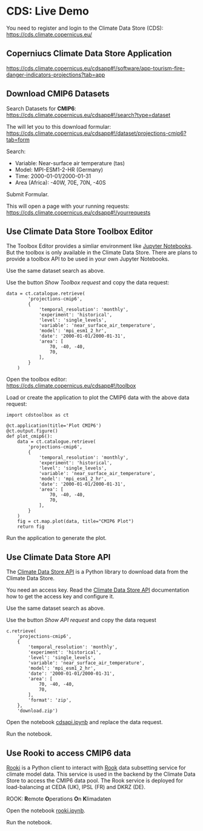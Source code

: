 # CDS: Live Demo

You need to register and login to the Climate Data Store (CDS):
https://cds.climate.copernicus.eu/

## Coperniucs Climate Data Store Application

https://cds.climate.copernicus.eu/cdsapp#!/software/app-tourism-fire-danger-indicators-projections?tab=app

## Download CMIP6 Datasets

Search Datasets for **CMIP6**:
https://cds.climate.copernicus.eu/cdsapp#!/search?type=dataset

The will let you to this download formular:
https://cds.climate.copernicus.eu/cdsapp#!/dataset/projections-cmip6?tab=form

Search:
* Variable: Near-surface air temperature (tas)
* Model: MPI-ESM1-2-HR (Germany)
* Time: 2000-01-01/2000-01-31
* Area (Africa): -40W, 70E, 70N, -40S

Submit Formular.

This will open a page with your running requests:
https://cds.climate.copernicus.eu/cdsapp#!/yourrequests

## Use Climate Data Store Toolbox Editor

The Toolbox Editor provides a simliar environment like [Jupyter Notebooks](https://jupyter.org/).
But the toolbox is only available in the Climate Data Store.
There are plans to provide a toolbox API to be used in your own Jupyter Notebooks.

Use the same dataset search as above.

Use the button *Show Toolbox request* and copy the data request:
```
data = ct.catalogue.retrieve(
        'projections-cmip6',
        {
            'temporal_resolution': 'monthly',
            'experiment': 'historical',
            'level': 'single_levels',
            'variable': 'near_surface_air_temperature',
            'model': 'mpi_esm1_2_hr',
            'date': '2000-01-01/2000-01-31',
            'area': [
                70, -40, -40,
                70,
            ],
        }
    )
```

Open the toolbox editor:
https://cds.climate.copernicus.eu/cdsapp#!/toolbox

Load or create the application to plot the CMIP6 data with the above data request:
```
import cdstoolbox as ct

@ct.application(title='Plot CMIP6')
@ct.output.figure()
def plot_cmip6():
    data = ct.catalogue.retrieve(
        'projections-cmip6',
        {
            'temporal_resolution': 'monthly',
            'experiment': 'historical',
            'level': 'single_levels',
            'variable': 'near_surface_air_temperature',
            'model': 'mpi_esm1_2_hr',
            'date': '2000-01-01/2000-01-31',
            'area': [
                70, -40, -40,
                70,
            ],
        }
    )
    fig = ct.map.plot(data, title="CMIP6 Plot")
    return fig
```

Run the application to generate the plot.


## Use Climate Data Store API

The [Climate Data Store API](https://pypi.org/project/cdsapi/) is a Python library to download data from the Climate Data Store.

You need an access key. Read the [Climate Data Store API](https://pypi.org/project/cdsapi/) documentation how to get the access key and configure it.

Use the same dataset search as above.

Use the button *Show API request* and copy the data request
```
c.retrieve(
    'projections-cmip6',
    {
        'temporal_resolution': 'monthly',
        'experiment': 'historical',
        'level': 'single_levels',
        'variable': 'near_surface_air_temperature',
        'model': 'mpi_esm1_2_hr',
        'date': '2000-01-01/2000-01-31',
        'area': [
            70, -40, -40,
            70,
        ],
        'format': 'zip',
    },
    'download.zip')
```

Open the notebook [cdsapi.ipynb](https://cehbrecht.github.io/jupyter-guide-to-climate-data/cdsapi.html) and replace the data request.

Run the notebook.

## Use Rooki to access CMIP6 data

[Rooki](https://github.com/roocs/rooki) is a Python client to interact with [Rook](https://github.com/roocs/rook) data subsetting service for climate model data. This service is used in the backend by the Climate Data Store to access the CMIP6 data pool. The Rook service is deployed for load-balancing at CEDA (UK), IPSL (FR) and DKRZ (DE).

ROOK: **R**emote **O**perations **O**n **K**limadaten

Open the notebook [rooki.ipynb](https://cehbrecht.github.io/jupyter-guide-to-climate-data/rooki.html).

Run the notebook.
